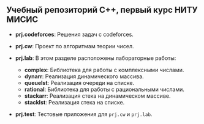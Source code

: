## Учебный репозиторий C++, первый курс НИТУ МИСИС

- **prj.codeforces**: Решения задач с codeforces.

- **prj.cw**: Проект по алгоритмам теории чисел.

- **prj.lab**: В этом разделе расположены лабораторные работы:
  - **complex**: Библиотека для работы с комплексными числами.
  - **dynarr**: Реализация динамического массива.
  - **queuelst**: Реализация очереди на списке.
  - **rational**: Библиотека для работы с рациональными числами.
  - **stackarr**: Реализация стека на динамическом массиве.
  - **stacklst**: Реализация стека на списке.

- **prj.test**: Тестовые приложения для `prj.cw` и `prj.lab`.
